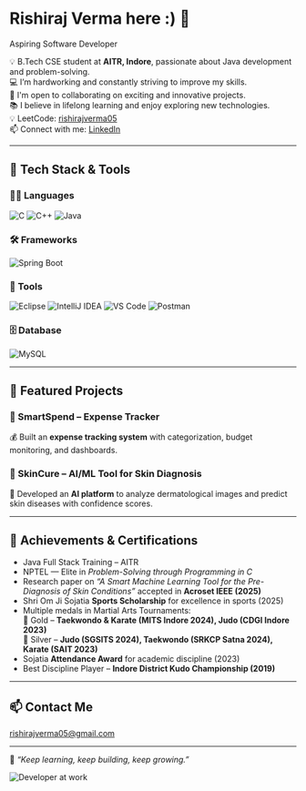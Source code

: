 # Rishiraj Verma here :) 👋  

Aspiring Software Developer  

💡 B.Tech CSE student at **AITR, Indore**, passionate about Java development and problem-solving.  
💻 I’m hardworking and constantly striving to improve my skills.  
🤝 I'm open to collaborating on exciting and innovative projects.  
📚 I believe in lifelong learning and enjoy exploring new technologies.  
💡 LeetCode: [rishirajverma05](https://leetcode.com/rishirajverma05)  
📫 Connect with me: [LinkedIn](https://linkedin.com/in/rishirajverma05)  

---

## 🚀 Tech Stack & Tools  

### 👨‍💻 Languages  
![C](https://img.shields.io/badge/C-00599C?style=for-the-badge&logo=c&logoColor=white)  ![C++](https://img.shields.io/badge/C++-00599C?style=for-the-badge&logo=c%2B%2B&logoColor=white)  ![Java](https://img.shields.io/badge/Java-ED8B00?style=for-the-badge&logo=openjdk&logoColor=white)  

### 🛠️ Frameworks  
![Spring Boot](https://img.shields.io/badge/SpringBoot-6DB33F?style=for-the-badge&logo=springboot&logoColor=white)  

### 🔧 Tools  
![Eclipse](https://img.shields.io/badge/Eclipse-2C2255?style=for-the-badge&logo=eclipse&logoColor=white)  ![IntelliJ IDEA](https://img.shields.io/badge/IntelliJ_IDEA-000000?style=for-the-badge&logo=intellij-idea&logoColor=white)  ![VS Code](https://img.shields.io/badge/VSCode-0078d7?style=for-the-badge&logo=visual-studio-code&logoColor=white)  ![Postman](https://img.shields.io/badge/Postman-FF6C37?style=for-the-badge&logo=postman&logoColor=white)  

### 🗄️ Database  
![MySQL](https://img.shields.io/badge/MySQL-4479A1?style=for-the-badge&logo=mysql&logoColor=white)  

---

## 🌟 Featured Projects  

### 🔹 SmartSpend – Expense Tracker  
💰 Built an **expense tracking system** with categorization, budget monitoring, and dashboards.  

### 🔹 SkinCure – AI/ML Tool for Skin Diagnosis  
🧠 Developed an **AI platform** to analyze dermatological images and predict skin diseases with confidence scores.  

---

## 🏅 Achievements & Certifications  
- Java Full Stack Training – AITR  
- NPTEL — Elite in *Problem-Solving through Programming in C*  
- Research paper on *“A Smart Machine Learning Tool for the Pre-Diagnosis of Skin Conditions”* accepted in **Acroset IEEE (2025)**  
- Shri Om Ji Sojatia **Sports Scholarship** for excellence in sports (2025)  
- Multiple medals in Martial Arts Tournaments:  
  🥇 Gold – **Taekwondo & Karate (MITS Indore 2024), Judo (CDGI Indore 2023)**  
  🥈 Silver – **Judo (SGSITS 2024), Taekwondo (SRKCP Satna 2024), Karate (SAIT 2023)**  
- Sojatia **Attendance Award** for academic discipline (2023)  
- Best Discipline Player – **Indore District Kudo Championship (2019)**  

---

## 📫 Contact Me  
[rishirajverma05@gmail.com](mailto:rishirajverma05@gmail.com)  


---

🌱 *“Keep learning, keep building, keep growing.”*  


![Developer at work](https://user-images.githubusercontent.com/74038190/225813708-98b745f2-7d22-48cf-9150-083f1b00d6c9.gif)
